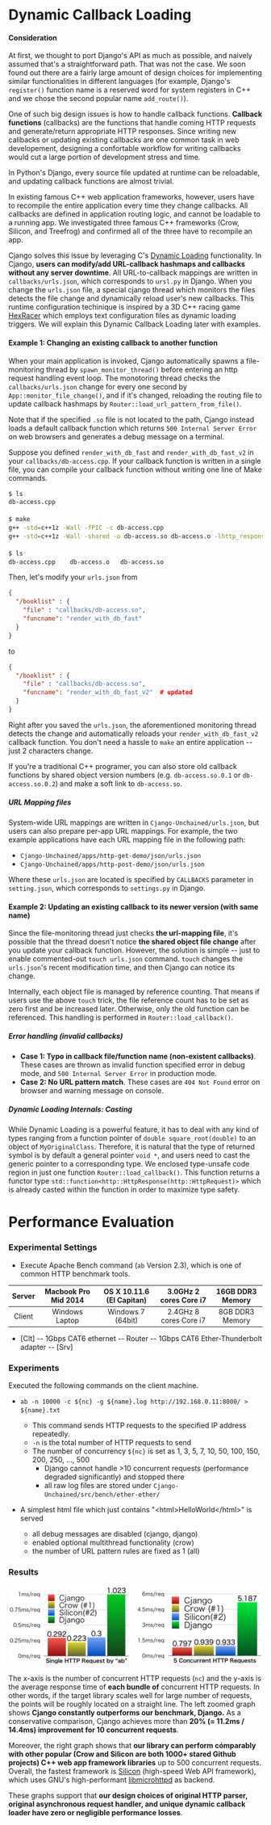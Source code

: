 # Dynamic Callback Loading

#### Consideration

At first, we thought to port Django's API as much as possible, and naively assumed that's a straightforward path. That was not the case. We soon found out there are a fairly large amount of design choices for implementing similar functionalities in different languages (for example, Django's `register()` function name is a reserved word for system registers in C++ and we chose the second popular name `add_route()`).

One of such big design issues is how to handle callback functions. **Callback functions** (callbacks) are the functions that handle coming HTTP requests and generate/return appropriate HTTP responses. Since writing new callbacks or updating existing callbacks are one common task in web developement, designing a confortable workflow for writing callbacks would cut a large portion of development stress and time.

In Python's Django, every source file updated at runtime can be reloadable, and updating callback functions are almost trivial.

In existing famous C++ web application frameworks, however, users have to recompile the entire application every time they change callbacks. All callbacks are defined in application routing logic, and cannot be loadable to a running app. We investigated three famous C++ frameworks (Crow, Silicon, and Treefrog) and confirmed all of the three have to recompile an app.

Cjango solves this issue by leveraging C's [Dynamic Loading](https://en.wikipedia.org/wiki/Dynamic_loading) functionality. In Cjango, **users can modify/add URL-callback hashmaps and callbacks without any server downtime**. All URL-to-callback mappings are written in `callbacks/urls.json`, which corresponds to `ursl.py` in Django. When you change the `urls.json` file, a special cjango thread which monitors the files detects the file change and dynamically reload user's new callbacks. This runtime configuration techinique is inspired by a 3D C++ racing game [HexRacer](http://elfery.net/projects/hexracer.html) which employs text configuration files as dynamic loading triggers. We will explain this Dynamic Callback Loading later with examples.


#### Example 1: Changing an existing callback to another function

When your main application is invoked, Cjango automatically spawns a file-monitoring thread by `spawn_monitor_thread()` before entering an http request handling event loop. The monotoring thread checks the `callbacks/urls.json` change for every one second by `App::monitor_file_change()`, and if it's changed, reloading the routing file to update callback hashmaps by `Router::load_url_pattern_from_file()`.

Note that if the specified `.so` file is not located to the path, Cjango instead loads a default callback function which returns `500 Internal Server Error` on web browsers and generates a debug message on a terminal.

Suppose you defined `render_with_db_fast` and `render_with_db_fast_v2` in your `callbacks/db-access.cpp`. If your callback function is written in a single file, you can compile your callback function  without writing one line of Make commands.

```bash
$ ls
db-access.cpp

$ make
g++ -std=c++1z -Wall -fPIC -c db-access.cpp
g++ -std=c++1z -Wall -shared -o db-access.so db-access.o -lhttp_response -lhttp_request

$ ls
db-access.cpp    db-access.o   db-access.so
```

Then, let's modify your `urls.json` from

```json
{
  "/booklist" : {
    "file" : "callbacks/db-access.so",
    "funcname": "render_with_db_fast"
  }
}

```

to

```json
{
  "/booklist" : {
    "file" : "callbacks/db-access.so",
    "funcname": "render_with_db_fast_v2"  # updated
  }
}
```

Right after you saved the `urls.json`, the aforementioned monitoring thread detects the change and automatically reloads your `render_with_db_fast_v2` callback function. You don't need a hassle to `make` an entire application -- just 2 characters change.

If you're a traditional C++ programer, you can also store old callback functions by shared object version numbers (e.g. `db-access.so.0.1` or `db-access.so.0.2`) and make a soft link to `db-access.so`.

##### URL Mapping files

System-wide URL mappings are written in `Cjango-Unchained/urls.json`, but users can also prepare per-app URL mappings. For example, the two example applications have each URL mapping file in the following path:       

+ `Cjango-Unchained/apps/http-get-demo/json/urls.json`  
+ `Cjango-Unchained/apps/http-post-demo/json/urls.json`

Where these `urls.json` are located is specified by `CALLBACKS` parameter in `setting.json`, which corresponds to `settings.py` in Django.

#### Example 2: Updating an existing callback to its newer version (with same name)

Since the file-monitoring thread just checks **the url-mapping file**, it's possible that the thread doesn't notice **the shared object file change** after you update your callback function. However, the solution is simple -- just to enable commented-out `touch urls.json` command. `touch` changes the `urls.json`'s recent modification time, and then Cjango can notice its change.

Internally, each object file is managed by reference counting. That means if users use the above `touch` trick, the file reference count has to be set as zero first and be increased later. Otherwise, only the old function can be referenced. This handling is performed in `Router::load_callback()`.


##### Error handling (invalid callbacks)

+ **Case 1: Typo in callback file/function name (non-existent callbacks)**. These cases are thrown as invalid function specified error in debug mode, and `500 Internal Server Error` in production mode.
+ **Case 2: No URL pattern match**. These cases are `404 Not Found` error on browser and warning message on console.

##### Dynamic Loading Internals: Casting

While Dynamic Loading is a powerful feature, it has to deal with any kind of types ranging from a function pointer of `double square_root(double)` to an object of `MyOriginalClass`. Therefore, it is natural that the type of returned symbol is by default a general pointer `void *`, and users need to cast the generic pointer to a corresponding type. We enclosed type-unsafe code region in just one function `Router::load_callback()`. This function returns a functor type `std::function<http::HttpResponse(http::HttpRequest)>` which is already casted within the function in order to maximize type safety.

# Performance Evaluation

### Experimental Settings

+ Execute Apache Bench command (`ab` Version 2.3), which is one of common HTTP benchmark tools.

| Server | Macbook Pro Mid 2014 | OS X 10.11.6 (El Capitan) | 3.0GHz 2 cores Core i7 | 16GB DDR3 Memory |
|:------:|:--------------------:|:-----------------------:|:----------------------:|:----------------:|
| Client |    Windows Laptop    |    Windows 7 (64bit)    | 2.4GHz 8 cores Core i7 |  8GB DDR3 Memory |
+ [Clt] -- 1Gbps CAT6 ethernet -- Router -- 1Gbps CAT6 Ether-Thunderbolt adapter -- [Srv]

### Experiments

Executed the following commands on the client machine.

+ `ab -n 10000 -c ${nc} -g ${name}.log http://192.168.0.11:8000/ > ${name}.txt`
  + This command sends HTTP requests to the specified IP address repeatedly.
  + `-n` is the total number of HTTP requests to send
  + The number of concurrency `${nc}` is set as 1, 3, 5, 7, 10, 50, 100, 150, 200, 250, ..., 500
    - Django cannot handle >10 concurrent requests (performance degraded significantly) and stopped there
    - all raw log files are stored under `Cjango-Unchained/src/bench/ether-ether/`

+ A simplest html file which just contains "\<html>HelloWorld\</html>" is served
  - all debug messages are disabled (cjango, django)
  - enabled optional multithread functionality (crow)
  - the number of URL pattern rules are fixed as 1 (all)

### Results

![](performance.png)

The x-axis is the number of concurrent HTTP requests (`nc`) and the y-axis is the average response time of **each bundle of** concurrent HTTP requests. In other words, if the target library scales well for large number of requests, the points will be roughly located on a straight line. The left zoomed graph shows **Cjango constantly outperforms our benchmark, Django.** As a conservative comparison, Cjango achieves more than **20% (= 11.2ms / 14.4ms) improvement for 10 concurrent requests**.

Moreover, the right graph shows that **our library can perform cómparably with other popular (Crow and Silicon are both 1000+ stared Github projects) C++ web app framework libraries** up to 500 concurrent requests. Overall, the fastest framework is [Silicon](https://github.com/matt-42/silicon) (high-speed Web API framework), which uses GNU's high-performant [libmicrohttpd](http://www.gnu.org/software/libmicrohttpd/) as backend.

These graphs support that **our design choices of original HTTP parser, original asynchronous request handler, and unique dynamic callback loader have zero or negligible performance losses**.

